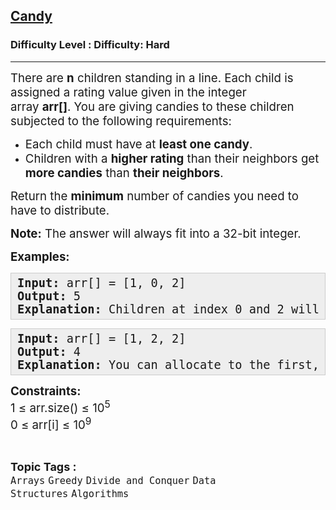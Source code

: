 <h2><a href="https://www.geeksforgeeks.org/problems/candy/1&selectedLang=python3">Candy</a></h2><h3>Difficulty Level : Difficulty: Hard</h3><hr><div class="problems_problem_content__Xm_eO"><p><span style="font-size: 14pt;">There are&nbsp;<strong>n</strong>&nbsp;children standing in a line. Each child is assigned a rating value given in the integer array&nbsp;<strong>arr[]</strong>.&nbsp;You are giving candies to these children subjected to the following requirements:</span></p>
<ul>
<li><span style="font-size: 14pt;">Each child must have at <strong>least one candy</strong>.</span></li>
<li><span style="font-size: 14pt;">Children with a <strong>higher rating</strong> than their neighbors get <strong>more candies</strong> than <strong>their neighbors</strong>.</span></li>
</ul>
<p><span style="font-size: 14pt;">Return the&nbsp;<strong>minimum</strong> number of candies you need to have to distribute.<br></span></p>
<p><span style="font-size: 14pt;"><strong>Note:</strong> The answer will always fit into a 32-bit integer.</span></p>
<p><span style="font-size: 14pt;"><strong>Examples:</strong></span></p>
<pre style="background: #eeeeee; border: 1px solid #cccccc; padding: 5px 10px; --darkreader-inline-bgimage: initial; --darkreader-inline-bgcolor: #222426; --darkreader-inline-border-top: #3e4446; --darkreader-inline-border-right: #3e4446; --darkreader-inline-border-bottom: #3e4446; --darkreader-inline-border-left: #3e4446;"><span style="font-size: 14pt;"><strong>Input: </strong>arr[] = [1, 0, 2]<br><strong>Output: </strong>5<br><strong>Explanation: </strong>Children at index 0 and 2 will get 2 candies each as their rating is higher than index 1, and index 1 will get 1 candy. Thus total candies = 2 + 1 + 2 = 5.</span></pre>
<pre style="background: #eeeeee; border: 1px solid #cccccc; padding: 5px 10px; --darkreader-inline-bgimage: initial; --darkreader-inline-bgcolor: #222426; --darkreader-inline-border-top: #3e4446; --darkreader-inline-border-right: #3e4446; --darkreader-inline-border-bottom: #3e4446; --darkreader-inline-border-left: #3e4446;"><span style="font-size: 14pt;"><strong>Input: </strong>arr[] = [1, 2, 2]<br><strong>Output: </strong>4<br><strong>Explanation:</strong> You can allocate to the first, second and third child with 1, 2, 1 candies respectively. The third child gets 1 candy because it satisfies the above two conditions.</span></pre>
<p><span style="font-size: 14pt;"><strong>Constraints:</strong><br>1 ≤ arr.size() ≤ 10<sup>5</sup><br>0 ≤ arr[i] ≤ 10<sup>9</sup></span></p></div><br><p><span style=font-size:18px><strong>Topic Tags : </strong><br><code>Arrays</code>&nbsp;<code>Greedy</code>&nbsp;<code>Divide and Conquer</code>&nbsp;<code>Data Structures</code>&nbsp;<code>Algorithms</code>&nbsp;